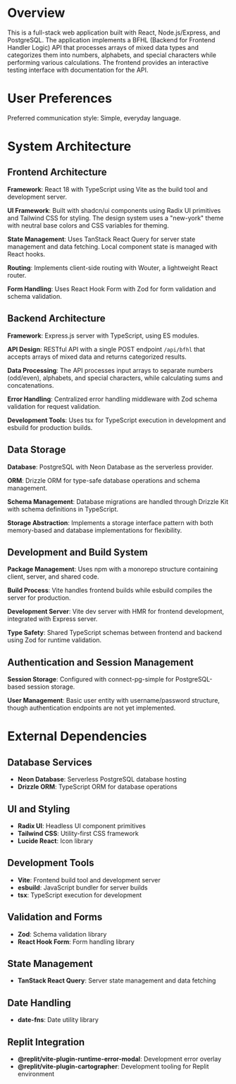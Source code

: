 # Overview

This is a full-stack web application built with React, Node.js/Express, and PostgreSQL. The application implements a BFHL (Backend for Frontend Handler Logic) API that processes arrays of mixed data types and categorizes them into numbers, alphabets, and special characters while performing various calculations. The frontend provides an interactive testing interface with documentation for the API.

# User Preferences

Preferred communication style: Simple, everyday language.

# System Architecture

## Frontend Architecture

**Framework**: React 18 with TypeScript using Vite as the build tool and development server.

**UI Framework**: Built with shadcn/ui components using Radix UI primitives and Tailwind CSS for styling. The design system uses a "new-york" theme with neutral base colors and CSS variables for theming.

**State Management**: Uses TanStack React Query for server state management and data fetching. Local component state is managed with React hooks.

**Routing**: Implements client-side routing with Wouter, a lightweight React router.

**Form Handling**: Uses React Hook Form with Zod for form validation and schema validation.

## Backend Architecture

**Framework**: Express.js server with TypeScript, using ES modules.

**API Design**: RESTful API with a single POST endpoint `/api/bfhl` that accepts arrays of mixed data and returns categorized results.

**Data Processing**: The API processes input arrays to separate numbers (odd/even), alphabets, and special characters, while calculating sums and concatenations.

**Error Handling**: Centralized error handling middleware with Zod schema validation for request validation.

**Development Tools**: Uses tsx for TypeScript execution in development and esbuild for production builds.

## Data Storage

**Database**: PostgreSQL with Neon Database as the serverless provider.

**ORM**: Drizzle ORM for type-safe database operations and schema management.

**Schema Management**: Database migrations are handled through Drizzle Kit with schema definitions in TypeScript.

**Storage Abstraction**: Implements a storage interface pattern with both memory-based and database implementations for flexibility.

## Development and Build System

**Package Management**: Uses npm with a monorepo structure containing client, server, and shared code.

**Build Process**: Vite handles frontend builds while esbuild compiles the server for production.

**Development Server**: Vite dev server with HMR for frontend development, integrated with Express server.

**Type Safety**: Shared TypeScript schemas between frontend and backend using Zod for runtime validation.

## Authentication and Session Management

**Session Storage**: Configured with connect-pg-simple for PostgreSQL-based session storage.

**User Management**: Basic user entity with username/password structure, though authentication endpoints are not yet implemented.

# External Dependencies

## Database Services
- **Neon Database**: Serverless PostgreSQL database hosting
- **Drizzle ORM**: TypeScript ORM for database operations

## UI and Styling
- **Radix UI**: Headless UI component primitives
- **Tailwind CSS**: Utility-first CSS framework
- **Lucide React**: Icon library

## Development Tools
- **Vite**: Frontend build tool and development server
- **esbuild**: JavaScript bundler for server builds
- **tsx**: TypeScript execution for development

## Validation and Forms
- **Zod**: Schema validation library
- **React Hook Form**: Form handling library

## State Management
- **TanStack React Query**: Server state management and data fetching

## Date Handling
- **date-fns**: Date utility library

## Replit Integration
- **@replit/vite-plugin-runtime-error-modal**: Development error overlay
- **@replit/vite-plugin-cartographer**: Development tooling for Replit environment